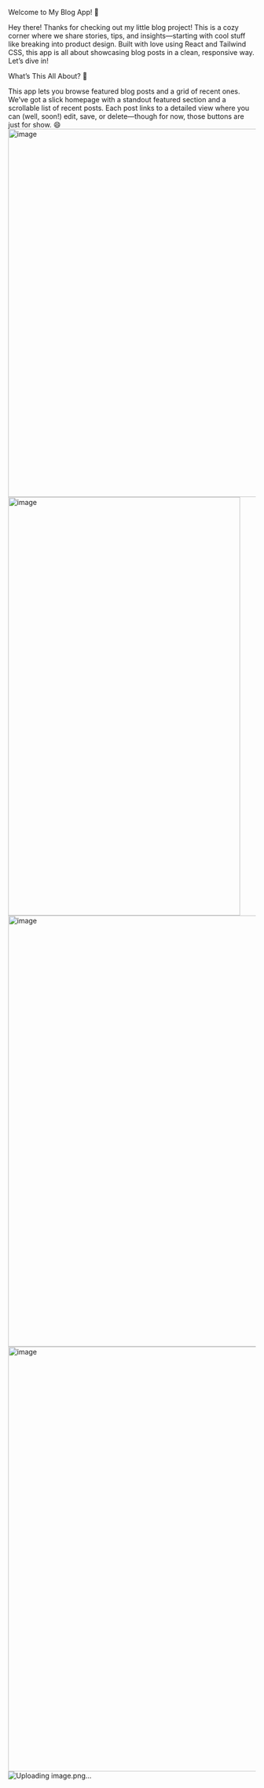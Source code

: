 Welcome to My Blog App! 🎉

Hey there! Thanks for checking out my little blog project! This is a cozy corner where we share stories, tips, and insights—starting with cool stuff like breaking into product design. Built with love using React and Tailwind CSS, this app is all about showcasing blog posts in a clean, responsive way. Let’s dive in!

What’s This All About? 🤔

This app lets you browse featured blog posts and a grid of recent ones. We’ve got a slick homepage with a standout featured section and a scrollable list of recent posts. Each post links to a detailed view where you can (well, soon!) edit, save, or delete—though for now, those buttons are just for show. 😄
<img width="1890" height="749" alt="image" src="https://github.com/user-attachments/assets/70b30b24-c918-4eae-ad60-bdbceaba7386" />
<img width="472" height="851" alt="image" src="https://github.com/user-attachments/assets/83adcb35-e1b9-4b6e-94c6-01704c021ba5" />
<img width="1652" height="877" alt="image" src="https://github.com/user-attachments/assets/a8bcd0a4-ef7a-4864-8063-e814bdc56f62" />
<img width="1607" height="864" alt="image" src="https://github.com/user-attachments/assets/0beeea2a-f165-473d-84f5-bcb6ecc2d2ef" />
![Uploading image.png…]()
